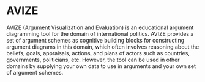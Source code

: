 # AVIZE
AVIZE (Argument Visualization and Evaluation) is an educational argument diagramming tool for the domain of international politics.  AVIZE provides a set of argument schemes as cognitive building blocks for constructing argument diagrams in this domain, which  often involves reasoning about the beliefs, goals, appraisals, actions, and plans of actors such as countries, governments, politicians, etc.  However, the tool can be used in other domains by supplying your own data to use in arguments and your own set of argument schemes.
